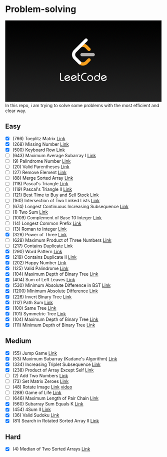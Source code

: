 # Problem-solving
![LeetCode_Logo](Image/LeetCode_Logo.png)
<br>In this repo, i am trying to solve some problems with the most efficient and clear way.
## Easy
- [X] (766) Toeplitz Matrix [Link](https://leetcode.com/problems/toeplitz-matrix/)
- [X] (268) Missing Number [Link](https://leetcode.com/problems/missing-number/)
- [X] (500) Keyboard Row [Link](https://leetcode.com/problems/keyboard-row/)
- [ ] (643) Maximum Average Subarray I [Link](https://leetcode.com/problems/maximum-average-subarray-i/)
- [ ] (9) Palindrome Number [Link](https://leetcode.com/problems/palindrome-number/)
- [ ] (20) Valid Parentheses [Link](https://leetcode.com/problems/valid-parentheses/)
- [ ] (27) Remove Element [Link](https://leetcode.com/problems/remove-element/)
- [ ] (88) Merge Sorted Array [Link](https://leetcode.com/problems/merge-sorted-array/)
- [ ] (118) Pascal's Triangle  [Link](https://leetcode.com/problems/pascals-triangle/)
- [ ] (119) Pascal's Triangle II  [Link](https://leetcode.com/problems/pascals-triangle-ii/)
- [ ] (121) Best Time to Buy and Sell Stock [Link](https://leetcode.com/problems/best-time-to-buy-and-sell-stock/)
- [ ] (160) Intersection of Two Linked Lists [Link](https://leetcode.com/problems/intersection-of-two-linked-lists/)
- [ ] (674) Longest Continuous Increasing Subsequence [Link](https://leetcode.com/problems/longest-continuous-increasing-subsequence/)
- [ ] (1) Two Sum [Link](https://leetcode.com/problems/two-sum/)
- [ ] (1009) Complement of Base 10 Integer [Link](https://leetcode.com/problems/complement-of-base-10-integer/)
- [ ] (14) Longest Common Prefix [Link](https://leetcode.com/problems/longest-common-prefix/)
- [ ] (13) Roman to Integer [Link](https://leetcode.com/problems/roman-to-integer/)
- [X] (326) Power of Three [Link](https://leetcode.com/problems/power-of-three)
- [ ] (628) Maximum Product of Three Numbers [Link](https://leetcode.com/problems/maximum-product-of-three-numbers/)
- [ ] (217) Contains Duplicate [Link](https://leetcode.com/problems/contains-duplicate/)
- [X] (290) Word Pattern [Link](https://leetcode.com/problems/word-pattern/)
- [X] (219) Contains Duplicate II [Link](https://leetcode.com/problems/contains-duplicate-ii/)
- [X] (202) Happy Number [Link](https://leetcode.com/problems/happy-number/)
- [X] (125) Valid Palindrome [Link](https://leetcode.com/problems/valid-palindrome/)
- [X] (104) Maximum Depth of Binary Tree [Link](https://leetcode.com/problems/maximum-depth-of-binary-tree/)
- [X] (404) Sum of Left Leaves [Link](https://leetcode.com/problems/sum-of-left-leaves/)
- [X] (530) Minimum Absolute Difference in BST [Link](https://leetcode.com/problems/minimum-absolute-difference-in-bst/)
- [X] (1200) Minimum Absolute Difference [Link](https://leetcode.com/problems/minimum-absolute-difference/)
- [X] (226) Invert Binary Tree [Link](https://leetcode.com/problems/invert-binary-tree/)
- [X] (112) Path Sum [Link](https://leetcode.com/problems/path-sum/)
- [X] (100) Same Tree [Link](https://leetcode.com/problems/same-tree/)
- [X] (101) Symmetric Tree [Link](https://leetcode.com/problems/symmetric-tree/)
- [X] (104) Maximum Depth of Binary Tree [Link](https://leetcode.com/problems/maximum-depth-of-binary-tree/)
- [X] (111) Minimum Depth of Binary Tree [Link](https://leetcode.com/problems/minimum-depth-of-binary-tree/)

## Medium
- [X] (55) Jump Game [Link](https://leetcode.com/problems/jump-game/)
- [X] (53) Maximum Subarray (Kadane's Algorithm) [Link](https://leetcode.com/problems/maximum-subarray/)
- [X] (334) Increasing Triplet Subsequence [Link](https://leetcode.com/problems/increasing-triplet-subsequence/)
- [X] (238) Product of Array Except Self [Link](https://leetcode.com/problems/product-of-array-except-self/)
- [ ] (2) Add Two Numbers [Link](https://leetcode.com/problems/add-two-numbers/)
- [ ] (73) Set Matrix Zeroes [Link](https://leetcode.com/problems/set-matrix-zeroes/)
- [ ] (48) Rotate Image [Link](https://leetcode.com/problems/rotate-image/) [video](https://www.youtube.com/watch?v=kd5u3GEQkPY)
- [ ] (289) Game of Life [Link](https://leetcode.com/problems/game-of-life/)
- [ ] (646) Maximum Length of Pair Chain [Link](https://leetcode.com/problems/maximum-length-of-pair-chain/)
- [X] (560) Subarray Sum Equals K [Link](https://leetcode.com/problems/subarray-sum-equals-k/)
- [X] (454) 4Sum II [Link](https://leetcode.com/problems/4sum-ii/)
- [X] (36) Valid Sudoku [Link](https://leetcode.com/problems/valid-sudoku/)
- [X] (81) Search in Rotated Sorted Array II [Link](https://leetcode.com/problems/search-in-rotated-sorted-array-ii/)

## Hard
- [X] (4) Median of Two Sorted Arrays [Link](https://leetcode.com/problems/median-of-two-sorted-arrays/)
